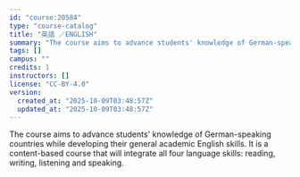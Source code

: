 ```yaml
---
id: "course:20584"
type: "course-catalog"
title: "英語 ／ENGLISH"
summary: "The course aims to advance students' knowledge of German-speaking countries while developing their general academic Engl…"
tags: []
campus: ""
credits: 1
instructors: []
license: "CC-BY-4.0"
version:
  created_at: "2025-10-09T03:48:57Z"
  updated_at: "2025-10-09T03:48:57Z"
---
```

The course aims to advance students' knowledge of German-speaking countries while developing their general academic English skills. It is a content-based course that will integrate all four language skills: reading, writing, listening and speaking.
